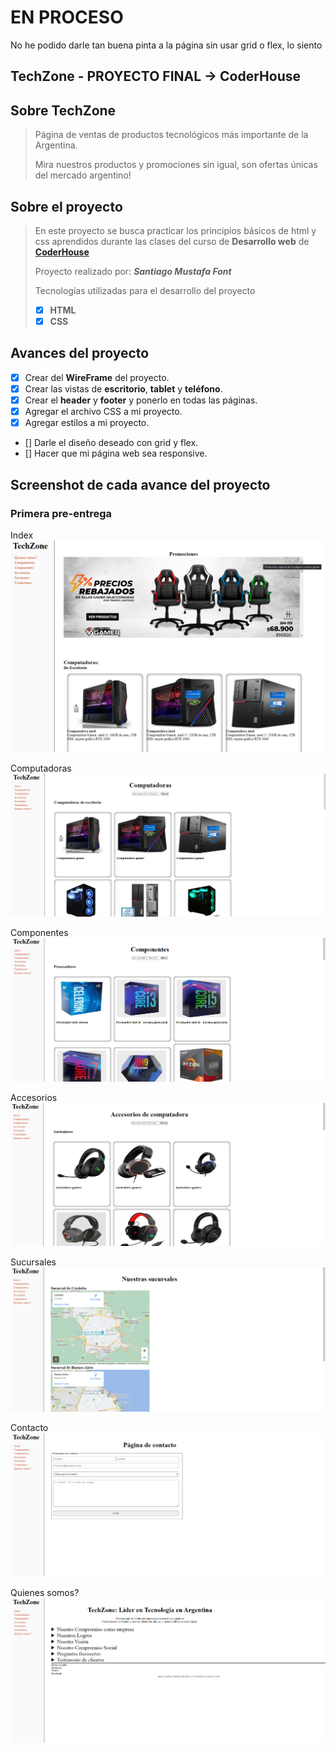 # EN PROCESO

No he podido darle tan buena pinta a la página sin usar grid o flex, lo siento

## TechZone - PROYECTO FINAL -> CoderHouse

## Sobre TechZone

> Página de ventas de productos tecnológicos más importante de la Argentina.
>
> Mira nuestros productos y promociones sin igual, son ofertas únicas del mercado argentino!

## Sobre el proyecto
>
> En este proyecto se busca practicar los principios básicos de html y css aprendidos durante las clases del curso de **Desarrollo web** de **[CoderHouse](https://coderhouse.com)**
>
> Proyecto realizado por: ***Santiago Mustafa Font***
>
> Tecnologías utilizadas para el desarrollo del proyecto
>
> - [x] **HTML**
> - [x] **CSS**

## Avances del proyecto

- [x] Crear del **WireFrame** del proyecto.
- [x] Crear las vistas de **escritorio**, **tablet** y **teléfono**.
- [x] Crear el **header** y **footer** y ponerlo en todas las páginas.
- [x] Agregar el archivo CSS a mi proyecto.
- [x] Agregar estilos a mi proyecto.
- [] Darle el diseño deseado con grid y flex.
- [] Hacer que mi página web sea responsive.

## Screenshot de cada avance del proyecto

### Primera pre-entrega

Index
![screenshot](./screenshots/index-screenshot.png)

Computadoras
![screenshot](./screenshots/computadoras-screenshot.png)

Componentes
![screenshot](./screenshots/componentes-screenshot.png)

Accesorios
![screenshot](./screenshots/accesorios-screenshot.png)

Sucursales
![screenshot](./screenshots/sucursales-screenshot.png)

Contacto
![screenshot](./screenshots/contacto-screenshot.png)

Quienes somos?
![screenshot](./screenshots/quienesSomos-screenshot.png)
